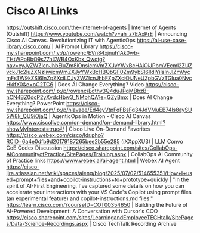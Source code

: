 # Cisco AI Links

https://outshift.cisco.com/the-internet-of-agents | Internet of Agents (Outshift)
https://www.youtube.com/watch?v=ah_z7EAxPrE | Announcing Cisco AI Canvas. Revolutionizing IT with AgenticOps
https://ai-use-case-library.cisco.com/ | AI Prompt Library
https://cisco-my.sharepoint.com/:v:/p/rowenc/EVn84xjnuh1Ak0wb-THtWPoBbO9s77nXWB4OxKbx_Qwotg?nav=eyJyZWZlcnJhbEluZm8iOnsicmVmZXJyYWxBcHAiOiJPbmVEcml2ZUZvckJ1c2luZXNzIiwicmVmZXJyYWxBcHBQbGF0Zm9ybSI6IldlYiIsInJlZmVycmFsTW9kZSI6InZpZXciLCJyZWZlcnJhbFZpZXciOiJNeUZpbGVzTGlua0NvcHkifX0&e=oC2TC6 | Does AI Change Everything? Video
https://cisco-my.sharepoint.com/:p:/p/rowenc/Edthv3Q4duJPqMBbzB-nCN4BZ0dcP2yXvdcHbw3_NMbhQA?e=GZyBmx | Does AI Change Everything? PowerPoint
https://cisco-my.sharepoint.com/:p:/p/nlavaee/Ed4eyVtpFqFBsFg34JdVMuEB74ls8aySU5W8k_QU9iOjaQ | AgenticOps in Motion - Cisco AI Canvas
https://www.ciscolive.com/on-demand/on-demand-library.html?showMyInterest=true#/ | Cisco Live On-Demand Favorites
https://cisco.webex.com/cisco/ldr.php?RCID=6a4e0dfb9d20179187265bee2b55e285 (iXXppXU3) | LLM Convo CoE Codex Discussion
https://cisco.sharepoint.com/sites/CollabOps-AICommunityofPractice/SitePages/Training.aspx | CollabOps AI Community of Practice links
https://www.webex.ai/ai-agent.html | Webex AI Agent
https://cisco-jira.atlassian.net/wiki/spaces/aieng/blog/2025/07/02/514655351/How+I+used+prompt+files+and+copilot-instructions+to+prototype+quickly | "In the spirit of AI-First Engineering, I've captured some details on how you can accelerate your interactions with your VS Code's Copilot using prompt files (an experimental feature) and copilot-instructions.md files."
https://learn.cisco.com/?courseID=COT00354650 | Building the Future of AI-Powered Development: A Conversation with Cursor's COO
https://cisco.sharepoint.com/sites/LearningandEmployeeTECHtalk/SitePages/Data-Science-Recordings.aspx | Cisco TechTalk Recording Archive
